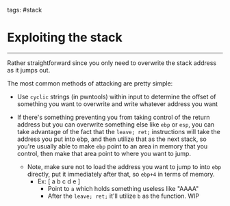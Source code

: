 tags: #stack 
# Exploiting the stack
---
Rather straightforward since you only need to overwrite the stack address as it jumps out.

The most common methods of attacking are pretty simple:
- Use `cyclic` strings (in pwntools) within input to determine the offset of something you want to overwrite and write whatever address you want
  
- If there's something preventing you from taking control of the return address but you can overwrite something else like `ebp` or `esp`, you can take advantage of the fact that the `leave; ret;` instructions will take the address you put into ebp, and then utilize that as the next stack, so you're usually able to make `ebp` point to an area in memory that you control, then make that area point to where you want to jump.
	- Note, make sure not to load the address you want to jump to into `ebp` directly, put it immediately after that, so `ebp+4` in terms of memory.
		- Ex: [ a b c d e ]
			- Point to `a` which holds something useless like "AAAA"
			- After the `leave; ret;` it'll utilize `b` as the function.
WIP